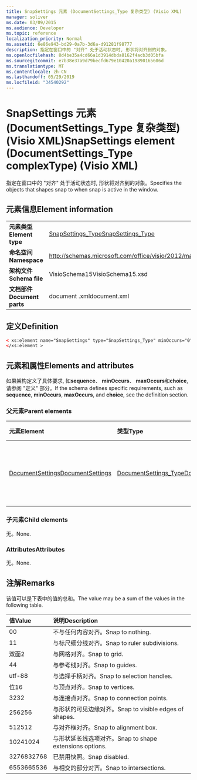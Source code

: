 ```yaml
---
title: SnapSettings 元素 (DocumentSettings_Type 复杂类型) (Visio XML)
manager: soliver
ms.date: 03/09/2015
ms.audience: Developer
ms.topic: reference
localization_priority: Normal
ms.assetid: 6e86e943-bd29-0a7b-3d6a-d91281f98777
description: 指定在窗口中的 "对齐" 处于活动状态时, 形状将对齐到的对象。
ms.openlocfilehash: 8d4be35a4cd66a1d3914dbda8162f4acb3d05bfa
ms.sourcegitcommit: e7b38e37a9d79becfd679e10420a19890165606d
ms.translationtype: MT
ms.contentlocale: zh-CN
ms.lasthandoff: 05/29/2019
ms.locfileid: "34540292"
---
```

# <a name="snapsettings-element-documentsettingstype-complextype-visio-xml"></a><span data-ttu-id="d3085-103">SnapSettings 元素 (DocumentSettings_Type 复杂类型) (Visio XML)</span><span class="sxs-lookup"><span data-stu-id="d3085-103">SnapSettings element (DocumentSettings_Type complexType) (Visio XML)</span></span>

<span data-ttu-id="d3085-104">指定在窗口中的 "对齐" 处于活动状态时, 形状将对齐到的对象。</span><span class="sxs-lookup"><span data-stu-id="d3085-104">Specifies the objects that shapes snap to when snap is active in the window.</span></span>
  
## <a name="element-information"></a><span data-ttu-id="d3085-105">元素信息</span><span class="sxs-lookup"><span data-stu-id="d3085-105">Element information</span></span>

|||
|:-----|:-----|
|<span data-ttu-id="d3085-106">**元素类型**</span><span class="sxs-lookup"><span data-stu-id="d3085-106">**Element type**</span></span> <br/> |[<span data-ttu-id="d3085-107">SnapSettings_Type</span><span class="sxs-lookup"><span data-stu-id="d3085-107">SnapSettings_Type</span></span>](snapsettings_type-complextypevisio-xml.md) <br/> |
|<span data-ttu-id="d3085-108">**命名空间**</span><span class="sxs-lookup"><span data-stu-id="d3085-108">**Namespace**</span></span> <br/> |http://schemas.microsoft.com/office/visio/2012/main  <br/> |
|<span data-ttu-id="d3085-109">**架构文件**</span><span class="sxs-lookup"><span data-stu-id="d3085-109">**Schema file**</span></span> <br/> |<span data-ttu-id="d3085-110">VisioSchema15</span><span class="sxs-lookup"><span data-stu-id="d3085-110">VisioSchema15.xsd</span></span>  <br/> |
|<span data-ttu-id="d3085-111">**文档部件**</span><span class="sxs-lookup"><span data-stu-id="d3085-111">**Document parts**</span></span> <br/> |<span data-ttu-id="d3085-112">document .xml</span><span class="sxs-lookup"><span data-stu-id="d3085-112">document.xml</span></span>  <br/> |
   
## <a name="definition"></a><span data-ttu-id="d3085-113">定义</span><span class="sxs-lookup"><span data-stu-id="d3085-113">Definition</span></span>

```XML
< xs:element name="SnapSettings" type="SnapSettings_Type" minOccurs="0" maxOccurs="1" >
</xs:element >
```

## <a name="elements-and-attributes"></a><span data-ttu-id="d3085-114">元素和属性</span><span class="sxs-lookup"><span data-stu-id="d3085-114">Elements and attributes</span></span>

<span data-ttu-id="d3085-115">如果架构定义了具体要求, 如**sequence**、 **minOccurs**、 **maxOccurs**和**choice**, 请参阅 "定义" 部分。</span><span class="sxs-lookup"><span data-stu-id="d3085-115">If the schema defines specific requirements, such as **sequence**, **minOccurs**, **maxOccurs**, and **choice**, see the definition section.</span></span> 
  
### <a name="parent-elements"></a><span data-ttu-id="d3085-116">父元素</span><span class="sxs-lookup"><span data-stu-id="d3085-116">Parent elements</span></span>

|<span data-ttu-id="d3085-117">**元素**</span><span class="sxs-lookup"><span data-stu-id="d3085-117">**Element**</span></span>|<span data-ttu-id="d3085-118">**类型**</span><span class="sxs-lookup"><span data-stu-id="d3085-118">**Type**</span></span>|<span data-ttu-id="d3085-119">**说明**</span><span class="sxs-lookup"><span data-stu-id="d3085-119">**Description**</span></span>|
|:-----|:-----|:-----|
|[<span data-ttu-id="d3085-120">DocumentSettings</span><span class="sxs-lookup"><span data-stu-id="d3085-120">DocumentSettings</span></span>](documentsettings-element-visiodocument_type-complextypevisio-xml.md) <br/> |[<span data-ttu-id="d3085-121">DocumentSettings_Type</span><span class="sxs-lookup"><span data-stu-id="d3085-121">DocumentSettings_Type</span></span>](documentsettings_type-complextypevisio-xml.md) <br/> |<span data-ttu-id="d3085-122">包含指定文档设置的元素。</span><span class="sxs-lookup"><span data-stu-id="d3085-122">Contains elements that specify document settings.</span></span>  <br/> |
   
### <a name="child-elements"></a><span data-ttu-id="d3085-123">子元素</span><span class="sxs-lookup"><span data-stu-id="d3085-123">Child elements</span></span>

<span data-ttu-id="d3085-124">无。</span><span class="sxs-lookup"><span data-stu-id="d3085-124">None.</span></span>
  
### <a name="attributes"></a><span data-ttu-id="d3085-125">Attributes</span><span class="sxs-lookup"><span data-stu-id="d3085-125">Attributes</span></span>

<span data-ttu-id="d3085-126">无。</span><span class="sxs-lookup"><span data-stu-id="d3085-126">None.</span></span>
  
## <a name="remarks"></a><span data-ttu-id="d3085-127">注解</span><span class="sxs-lookup"><span data-stu-id="d3085-127">Remarks</span></span>

<span data-ttu-id="d3085-128">该值可以是下表中的值的总和。</span><span class="sxs-lookup"><span data-stu-id="d3085-128">The value may be a sum of the values in the following table.</span></span>
  
|<span data-ttu-id="d3085-129">**值**</span><span class="sxs-lookup"><span data-stu-id="d3085-129">**Value**</span></span>|<span data-ttu-id="d3085-130">**说明**</span><span class="sxs-lookup"><span data-stu-id="d3085-130">**Description**</span></span>|
|:-----|:-----|
|<span data-ttu-id="d3085-131">0</span><span class="sxs-lookup"><span data-stu-id="d3085-131">0</span></span>  <br/> |<span data-ttu-id="d3085-132">不与任何内容对齐。</span><span class="sxs-lookup"><span data-stu-id="d3085-132">Snap to nothing.</span></span>  <br/> |
|<span data-ttu-id="d3085-133">1</span><span class="sxs-lookup"><span data-stu-id="d3085-133">1</span></span>  <br/> |<span data-ttu-id="d3085-134">与标尺细分线对齐。</span><span class="sxs-lookup"><span data-stu-id="d3085-134">Snap to ruler subdivisions.</span></span>  <br/> |
|<span data-ttu-id="d3085-135">双面</span><span class="sxs-lookup"><span data-stu-id="d3085-135">2</span></span>  <br/> |<span data-ttu-id="d3085-136">与网格对齐。</span><span class="sxs-lookup"><span data-stu-id="d3085-136">Snap to grid.</span></span>  <br/> |
|<span data-ttu-id="d3085-137">4</span><span class="sxs-lookup"><span data-stu-id="d3085-137">4</span></span>  <br/> |<span data-ttu-id="d3085-138">与参考线对齐。</span><span class="sxs-lookup"><span data-stu-id="d3085-138">Snap to guides.</span></span>  <br/> |
|<span data-ttu-id="d3085-139">utf-8</span><span class="sxs-lookup"><span data-stu-id="d3085-139">8</span></span>  <br/> |<span data-ttu-id="d3085-140">与选择手柄对齐。</span><span class="sxs-lookup"><span data-stu-id="d3085-140">Snap to selection handles.</span></span>  <br/> |
|<span data-ttu-id="d3085-141">位</span><span class="sxs-lookup"><span data-stu-id="d3085-141">16</span></span>  <br/> |<span data-ttu-id="d3085-142">与顶点对齐。</span><span class="sxs-lookup"><span data-stu-id="d3085-142">Snap to vertices.</span></span>  <br/> |
|<span data-ttu-id="d3085-143">32</span><span class="sxs-lookup"><span data-stu-id="d3085-143">32</span></span>  <br/> |<span data-ttu-id="d3085-144">与连接点对齐。</span><span class="sxs-lookup"><span data-stu-id="d3085-144">Snap to connection points.</span></span>  <br/> |
|<span data-ttu-id="d3085-145">256</span><span class="sxs-lookup"><span data-stu-id="d3085-145">256</span></span>  <br/> |<span data-ttu-id="d3085-146">与形状的可见边缘对齐。</span><span class="sxs-lookup"><span data-stu-id="d3085-146">Snap to visible edges of shapes.</span></span>  <br/> |
|<span data-ttu-id="d3085-147">512</span><span class="sxs-lookup"><span data-stu-id="d3085-147">512</span></span>  <br/> |<span data-ttu-id="d3085-148">与对齐框对齐。</span><span class="sxs-lookup"><span data-stu-id="d3085-148">Snap to alignment box.</span></span>  <br/> |
|<span data-ttu-id="d3085-149">1024</span><span class="sxs-lookup"><span data-stu-id="d3085-149">1024</span></span>  <br/> |<span data-ttu-id="d3085-150">与形状延长线选项对齐。</span><span class="sxs-lookup"><span data-stu-id="d3085-150">Snap to shape extensions options.</span></span>  <br/> |
|<span data-ttu-id="d3085-151">32768</span><span class="sxs-lookup"><span data-stu-id="d3085-151">32768</span></span>  <br/> |<span data-ttu-id="d3085-152">已禁用快照。</span><span class="sxs-lookup"><span data-stu-id="d3085-152">Snap disabled.</span></span>  <br/> |
|<span data-ttu-id="d3085-153">65536</span><span class="sxs-lookup"><span data-stu-id="d3085-153">65536</span></span>  <br/> |<span data-ttu-id="d3085-154">与相交的部分对齐。</span><span class="sxs-lookup"><span data-stu-id="d3085-154">Snap to intersections.</span></span>  <br/> |
   

